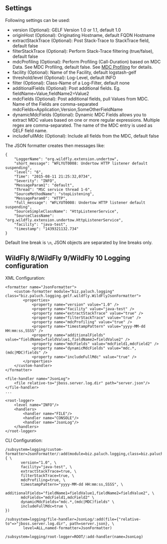 Settings
--------------
Following settings can be used:

 * version (Optional): GELF Version 1.0 or 1.1, default 1.0
 * originHost (Optional): Originating Hostname, default FQDN Hostname
 * extractStackTrace (Optional): Post Stack-Trace to StackTrace field, default false
 * filterStackTrace (Optional): Perform Stack-Trace filtering (true/false), default false
 * mdcProfiling (Optional): Perform Profiling (Call-Duration) based on MDC Data. See MDC Profiling, default false. See [MDC Profiling](../mdcprofiling.html) for details.
 * facility (Optional): Name of the Facility, default logstash-gelf
 * threshold/level (Optional): Log-Level, default INFO
 * filter (Optional): Class-Name of a Log-Filter, default none
 * additionalFields (Optional): Post additional fields. Eg. fieldName=Value,fieldName2=Value2
 * mdcFields (Optional): Post additional fields, pull Values from MDC. Name of the Fields are comma-separated mdcFields=Application,Version,SomeOtherFieldName
 * dynamicMdcFields (Optional): Dynamic MDC Fields allows you to extract MDC values based on one or more regular expressions. Multiple regex are comma-separated. The name of the MDC entry is used as GELF field name.
 * includeFullMdc (Optional): Include all fields from the MDC, default false


The JSON formatter creates then messages like:

```
{
    "LoggerName": "org.wildfly.extension.undertow",
    "short_message": "WFLYUT0008: Undertow HTTP listener default suspending",
    "level": "6",
    "Time": "2015-08-11 21:25:32,0734",
    "Severity": "INFO",
    "MessageParam1": "default",
    "Thread": "MSC service thread 1-6",
    "SourceMethodName": "stopListening",
    "MessageParam0": "HTTP",
    "full_message": "WFLYUT0008: Undertow HTTP listener default suspending",
    "SourceSimpleClassName": "HttpListenerService",
    "SourceClassName": "org.wildfly.extension.undertow.HttpListenerService",
    "facility": "java-test",
    "timestamp": "1439321132.734"
}
```

Default line break is `\n`, JSON objects are separated by line breaks only.

WildFly 8/WildFly 9/WildFly 10 Logging configuration
--------------

XML Configuration:

    <formatter name="JsonFormatter">
        <custom-formatter module="biz.paluch.logging" class="biz.paluch.logging.gelf.wildfly.WildFlyJsonFormatter">
            <properties>
                <property name="version" value="1.0" />
                <property name="facility" value="java-test" />
                <property name="extractStackTrace" value="true" />
                <property name="filterStackTrace" value="true" />
                <property name="mdcProfiling" value="true" />
                <property name="timestampPattern" value="yyyy-MM-dd HH:mm:ss,SSSS" />
                <property name="additionalFields" value="fieldName1=fieldValue1,fieldName2=fieldValue2" />
                <property name="mdcFields" value="mdcField1,mdcField2" />
                <property name="dynamicMdcFields" value="mdc.*,(mdc|MDC)fields" />
                <property name="includeFullMdc" value="true" />
            </properties>
        </custom-handler>
    </formatter>

    <file-handler name="JsonLog">
        <file relative-to="jboss.server.log.dir" path="server.json"/>
    </file-handler>
    ...

    <root-logger>
        <level name="INFO"/>
        <handlers>
            <handler name="FILE"/>
            <handler name="CONSOLE"/>
            <handler name="JsonLog"/>
        </handlers>
    </root-logger>


CLI Configuration:

    /subsystem=logging/custom-formatter=JsonFormatter/:add(module=biz.paluch.logging,class=biz.paluch.logging.gelf.wildfly.WildFlyJsonFormatter,properties={ \
           version="1.0", \
		   facility="java-test", \
		   extractStackTrace=true, \
		   filterStackTrace=true, \
		   mdcProfiling=true, \
		   timestampPattern="yyyy-MM-dd HH:mm:ss,SSSS", \
		   additionalFields="fieldName1=fieldValue1,fieldName2=fieldValue2", \
		   mdcFields="mdcField1,mdcField2" \
		   dynamicMdcFields="mdc.*,(mdc|MDC)fields" \
		   includeFullMdc=true \
    })
    
    /subsystem=logging/file-handler=JsonLog/:add(file={"relative-to"=>"jboss.server.log.dir", path=server.json}, \
            level=ALL,named-formatter=JsonFormatter)

    /subsystem=logging/root-logger=ROOT/:add-handler(name=JsonLog)
    
